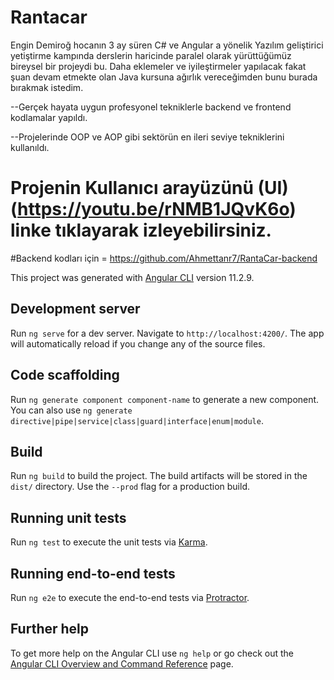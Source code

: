 # Rantacar

Engin Demiroğ hocanın 3 ay süren C# ve Angular a yönelik Yazılım geliştirici yetiştirme kampında derslerin haricinde paralel olarak yürüttüğümüz bireysel  bir projeydi bu.
Daha eklemeler ve iyileştirmeler yapılacak fakat şuan devam etmekte olan Java kursuna ağırlık vereceğimden bunu burada bırakmak istedim. 

--Gerçek hayata uygun profesyonel tekniklerle backend ve frontend kodlamalar yapıldı.

--Projelerinde OOP ve AOP gibi sektörün en ileri seviye tekniklerini kullanıldı.

# Projenin Kullanıcı arayüzünü (UI)  (https://youtu.be/rNMB1JQvK6o) linke tıklayarak izleyebilirsiniz.

#Backend kodları için = https://github.com/Ahmettanr7/RantaCar-backend


This project was generated with [Angular CLI](https://github.com/angular/angular-cli) version 11.2.9.

## Development server

Run `ng serve` for a dev server. Navigate to `http://localhost:4200/`. The app will automatically reload if you change any of the source files.

## Code scaffolding

Run `ng generate component component-name` to generate a new component. You can also use `ng generate directive|pipe|service|class|guard|interface|enum|module`.

## Build

Run `ng build` to build the project. The build artifacts will be stored in the `dist/` directory. Use the `--prod` flag for a production build.

## Running unit tests

Run `ng test` to execute the unit tests via [Karma](https://karma-runner.github.io).

## Running end-to-end tests

Run `ng e2e` to execute the end-to-end tests via [Protractor](http://www.protractortest.org/).

## Further help

To get more help on the Angular CLI use `ng help` or go check out the [Angular CLI Overview and Command Reference](https://angular.io/cli) page.
